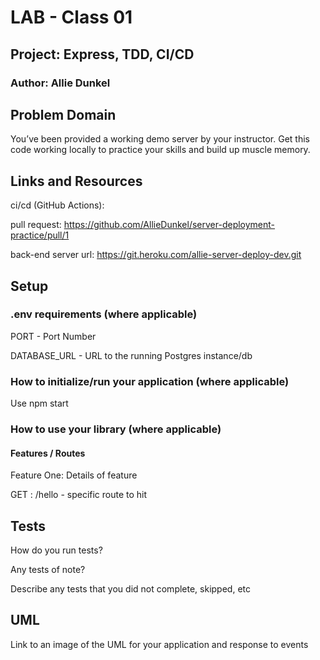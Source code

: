 # LAB - Class 01

## Project: Express, TDD, CI/CD

### Author: Allie Dunkel

## Problem Domain

You’ve been provided a working demo server by your instructor. Get this code working locally to practice your skills and build up muscle memory.

## Links and Resources

ci/cd (GitHub Actions):

pull request: https://github.com/AllieDunkel/server-deployment-practice/pull/1 

back-end server url: https://git.heroku.com/allie-server-deploy-dev.git 

## Setup

### .env requirements (where applicable)

PORT - Port Number

DATABASE_URL - URL to the running Postgres instance/db

### How to initialize/run your application (where applicable)

Use npm start

### How to use your library (where applicable)

#### Features / Routes

Feature One: Details of feature

GET : /hello - specific route to hit

## Tests

How do you run tests?

Any tests of note?

Describe any tests that you did not complete, skipped, etc

## UML

Link to an image of the UML for your application and response to events